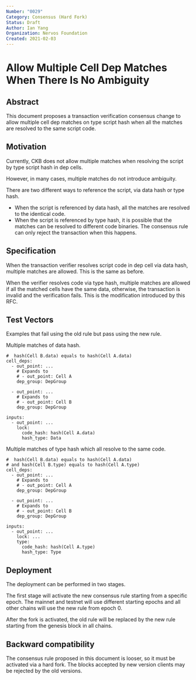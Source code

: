 ```yaml
---
Number: "0029"
Category: Consensus (Hard Fork)
Status: Draft
Author: Ian Yang
Organization: Nervos Foundation
Created: 2021-02-03
---
```


# Allow Multiple Cell Dep Matches When There Is No Ambiguity

## Abstract

This document proposes a transaction verification consensus change to allow multiple cell dep matches on type script hash when all the matches are resolved to the same script code.

## Motivation

Currently, CKB does not allow multiple matches when resolving the script by type script hash in dep cells.

However, in many cases, multiple matches do not introduce ambiguity.

There are two different ways to reference the script, via data hash or type hash.

* When the script is referenced by data hash, all the matches are resolved to the identical code.
* When the script is referenced by type hash, it is possible that the matches can be resolved to different code binaries. The consensus rule can only reject the transaction when this happens.

## Specification

When the transaction verifier resolves script code in dep cell via data hash, multiple matches are allowed. This is the same as before.

When the verifier resolves code via type hash, multiple matches are allowed if all the matched cells have the same data, otherwise, the transaction is invalid and the verification fails. This is the modification introduced by this RFC.

## Test Vectors

Examples that fail using the old rule but pass using the new rule.

Multiple matches of data hash.

```
#  hash(Cell B.data) equals to hash(Cell A.data)
cell_deps:
  - out_point: ...
    # Expands to
    # - out_point: Cell A
    dep_group: DepGroup

  - out_point: ...
    # Expands to
    # - out_point: Cell B
    dep_group: DepGroup

inputs:
  - out_point: ...
    lock:
      code_hash: hash(Cell A.data)
      hash_type: Data
```

Multiple matches of type hash which all resolve to the same code.

```
#  hash(Cell B.data) equals to hash(Cell A.data)
# and hash(Cell B.type) equals to hash(Cell A.type)
cell_deps:
  - out_point: ...
    # Expands to
    # - out_point: Cell A
    dep_group: DepGroup

  - out_point: ...
    # Expands to
    # - out_point: Cell B
    dep_group: DepGroup

inputs:
  - out_point: ...
    lock: ...
    type:
      code_hash: hash(Cell A.type)
      hash_type: Type
```

## Deployment

The deployment can be performed in two stages.

The first stage will activate the new consensus rule starting from a specific epoch. The mainnet and testnet will use different starting epochs and all other chains will use the new rule from epoch 0.

After the fork is activated, the old rule will be replaced by the new rule starting from the genesis block in all chains.

## Backward compatibility

The consensus rule proposed in this document is looser, so it must be activated via a hard fork. The blocks accepted by new version clients may be rejected by the old versions.
